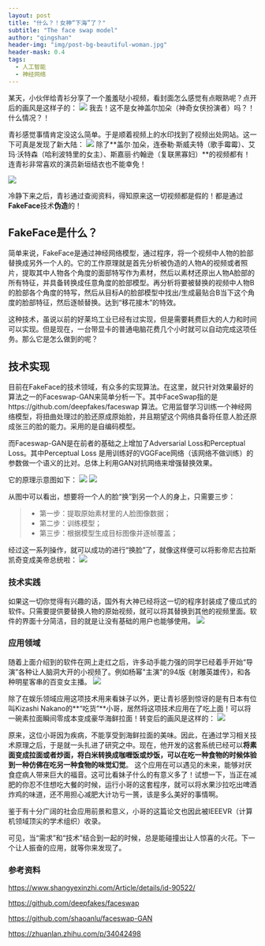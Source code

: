 ```yaml
---
layout: post
title: "什么？！女神“下海”了？"
subtitle: "The face swap model"
author: "qingshan"
header-img: "img/post-bg-beautiful-woman.jpg"
header-mask: 0.4
tags:
  - 人工智能
  - 神经网络
---
```



某天，小伙伴给青衫分享了一个羞羞哒小视频，看封面怎么感觉有点眼熟呢？点开后的画风是这样子的：
![](https://ww1.sinaimg.cn/large/007iUjdily1g1qq21cv7kg30dw074e81.gif)
我去！这不是女神盖尔加朵（神奇女侠扮演者）吗？！什么情况？！

青衫感觉事情肯定没这么简单。于是顺着视频上的水印找到了视频出处网站。这一下可真是发现了新大陆：
![](https://ww1.sinaimg.cn/large/007i4MEmgy1g286nd8y5fg309g07dq68.gif)
除了**盖尔·加朵，连泰勒·斯威夫特（歌手霉霉）、艾玛·沃特森（哈利波特里的女主）、斯嘉丽·约翰逊（复联黑寡妇）**的视频都有！连青衫非常喜欢的演员新垣结衣也不能幸免！

![](https://ww1.sinaimg.cn/large/007iUjdily1g1qrhgdk0mj307705ewed.jpg)

冷静下来之后，青衫通过查阅资料，得知原来这一切视频都是假的！都是通过**FakeFace**技术**伪造**的！

## FakeFace是什么？
简单来说，FakeFace是通过神经网络模型，通过程序，将一个视频中人物的脸部替换成另外一个人的。它的工作原理就是首先分析被伪造的人物A的视频或者照片，提取其中人物各个角度的面部特写作为素材，然后以素材还原出人物A脸部的所有特征，并具备转换成任意角度的脸部模型。再分析将要被替换的视频中人物B的脸部各个角度的特写，然后从目标A的脸部模型中找出/生成最贴合B当下这个角度的脸部特征，然后逐帧替换。达到“移花接木”的特效。

这种技术，虽说以前的好莱坞工业已经有过实现，但是需要耗费巨大的人力和时间可以实现。但是现在，一台带显卡的普通电脑花费几个小时就可以自动完成这项任务。那么它是怎么做到的呢？

## 技术实现
目前在FakeFace的技术领域，有众多的实现算法。在这里，就只针对效果最好的算法之一的Faceswap-GAN来简单分析一下。其中FaceSwap指的是https://github.com/deepfakes/faceswap 算法。它用监督学习训练一个神经网络模型，将扭曲处理过的脸还原成原始脸，并且期望这个网络具备将任意人脸还原成张三的脸的能力。采用的是自编码模型。

而Faceswap-GAN是在前者的基础之上增加了Adversarial Loss和Perceptual Loss。其中Perceptual Loss    是用训练好的VGGFace网络（该网络不做训练）的参数做一个语义的比对。总体上利用GAN对抗网络来增强替换效果。

它的原理示意图如下：
![](https://ww1.sinaimg.cn/large/007i4MEmgy1g2811fc011j30i00exn30.jpg)
![](https://ww1.sinaimg.cn/large/007i4MEmgy1g2815155hoj30iw0lb0u4.jpg)

从图中可以看出，想要将一个人的脸“换”到另一个人的身上，只需要三步：
>* 第一步：提取原始素材里的人脸图像数据；
>* 第二步：训练模型；
>* 第三步：根据模型生成目标图像并逐帧覆盖；

经过这一系列操作，就可以成功的进行“换脸”了，就像这样便可以将影帝尼古拉斯凯奇变成美帝总统啦：
![](https://ww1.sinaimg.cn/large/007i4MEmgy1g281ibiijkj30al0cr42j.jpg)

### 技术实践
如果这一切你觉得有兴趣的话，国外有大神已经将这一切的程序封装成了傻瓜式的软件。只需要提供要替换人物的原始视频，就可以将其替换到其他的视频里面。软件的界面十分简洁，目的就是让没有基础的用户也能够使用。
![](https://ww1.sinaimg.cn/large/007i4MEmgy1g2870nmdnzj30rs0fe3zg.jpg)
### 应用领域
随着上面介绍到的软件在网上走红之后，许多动手能力强的同学已经着手开始“导演”各种让人脑洞大开的小视频了。例如杨幂"主演"的94版《射雕英雄传》，和各种明星客串的百变女主播。
![](https://ww1.sinaimg.cn/large/007i4MEmgy1g281prsdpig30hs0a0hdu.gif)


除了在娱乐领域应用这项技术用来看妹子以外，更让青衫感到惊讶的是有日本有位叫Kizashi Nakano的**“吃货”**小哥，居然将这项技术应用在了吃上面！可以将一碗素拉面瞬间零成本变成豪华海鲜拉面！转变后的画风是这样的：
![](https://ww1.sinaimg.cn/large/007i4MEmgy1g2821vzc32g30d207cnpd.gif)

原来，这位小哥因为疾病，不能享受到海鲜拉面的美味。因此，在通过学习相关技术原理之后，于是就一头扎进了研究之中。现在，他开发的这套系统已经可以**将素面变成拉面或者炒面，将白米转换成咖喱饭或炒饭，可以在吃一种食物的时候体验到一种仿佛在吃另一种食物的味觉幻觉**。
这个应用在可以遇见的未来，能够对厌食症病人带来巨大的福音。这可比看妹子什么的有意义多了！试想一下，当正在减肥的你忍不住想吃大餐的时候，运行小哥的这套程序，就可以将水果沙拉吃出啤酒炸鸡的味道，还不用担心减肥大计功亏一篑，该是多么美好的事情啊。

鉴于有十分广阔的社会应用前景和意义，小哥的这篇论文也因此被IEEEVR（计算机领域顶尖的学术组织）收录。

可见，当“需求”和“技术”结合到一起的时候，总是能碰撞出让人惊喜的火花。下一个让人振奋的应用，就等你来发现了。

### 参考资料
https://www.shangyexinzhi.com/Article/details/id-90522/

https://github.com/deepfakes/faceswap

https://github.com/shaoanlu/faceswap-GAN

https://zhuanlan.zhihu.com/p/34042498










